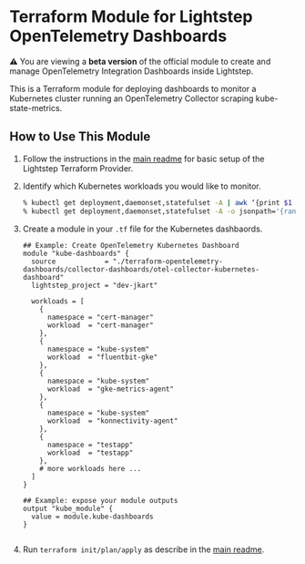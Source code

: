 # Terraform Module for Lightstep OpenTelemetry Dashboards

**:warning:** You are viewing a **beta version** of the official
module to create and manage OpenTelemetry Integration Dashboards inside Lightstep.

This is a Terraform module for deploying dashboards to monitor a Kubernetes cluster running an OpenTelemetry Collector scraping kube-state-metrics.


## How to Use This Module

1. Follow the instructions in the [main readme](https://github.com/lightstep/terraform-opentelemetry-dashboards) for basic setup of the Lightstep Terraform Provider.

1. Identify which Kubernetes workloads you would like to monitor.
    ```bash
    % kubectl get deployment,daemonset,statefulset -A | awk ‘{print $1 $2}’
    % kubectl get deployment,daemonset,statefulset -A -o jsonpath='{range .items[*]}namespace:{@.metadata.namespace} workload:{@.metadata.name}{"\n"}{end}'
    ```
1. Create a module in your `.tf` file for the Kubernetes dashbaords.
    ```
    ## Example: Create OpenTelemetry Kubernetes Dashboard
    module "kube-dashboards" {
      source            = "./terraform-opentelemetry-dashboards/collector-dashboards/otel-collector-kubernetes-dashboard"
      lightstep_project = "dev-jkart"

      workloads = [
        {
          namespace = "cert-manager"
          workload  = "cert-manager"
        },
        {
          namespace = "kube-system"
          workload  = "fluentbit-gke"
        },
        {
          namespace = "kube-system"
          workload  = "gke-metrics-agent"
        },
        {
          namespace = "kube-system"
          workload  = "konnectivity-agent"
        },
        {
          namespace = "testapp"
          workload  = "testapp"
        },
        # more workloads here ...
      ]
    }

    ## Example: expose your module outputs
    output "kube_module" {
      value = module.kube-dashboards
    }


    ```
1. Run `terraform init/plan/apply` as describe in the [main readme](https://github.com/lightstep/terraform-opentelemetry-dashboards).
